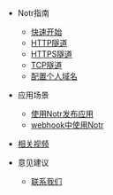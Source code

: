 * Notr指南

  * [快速开始](zh-cn/quickstart.md)
  * [HTTP隧道](zh-cn/http.md)
  * [HTTPS隧道](zh-cn/https.md)
  * [TCP隧道](zh-cn/tcp.md)
  * [配置个人域名](zh-cn/domain.md)

* 应用场景
  * [使用Notr发布应用](zh-cn/publish.md)
  * [webhook中使用Notr](zh-cn/webhook.md)

* [相关视频](zh-cn/video.md)

* 意见建议
  * [联系我们](zh-cn/contact.md)